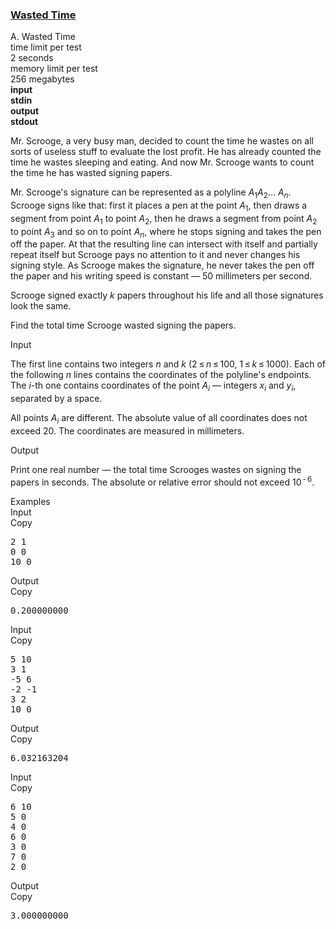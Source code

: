 <h3><a href="https://codeforces.com/contest/127/problem/A" target="_blank" rel="noopener noreferrer">Wasted Time</a></h3>

<div class="header"><div class="title">A. Wasted Time</div><div class="time-limit"><div class="property-title">time limit per test</div>2 seconds</div><div class="memory-limit"><div class="property-title">memory limit per test</div>256 megabytes</div><div class="input-file input-standard" style="font-weight: bold"><div class="property-title">input</div>stdin</div><div class="output-file output-standard" style="font-weight: bold"><div class="property-title">output</div>stdout</div></div><div><p>Mr. Scrooge, a very busy man, decided to count the time he wastes on all sorts of useless stuff to evaluate the lost profit. He has already counted the time he wastes sleeping and eating. And now Mr. Scrooge wants to count the time he has wasted signing papers.</p><p>Mr. Scrooge's signature can be represented as a polyline <span class="tex-span"><i>A</i><sub class="lower-index">1</sub><i>A</i><sub class="lower-index">2</sub>... <i>A</i><sub class="lower-index"><i>n</i></sub></span>. Scrooge signs like that: first it places a pen at the point <span class="tex-span"><i>A</i><sub class="lower-index">1</sub></span>, then draws a segment from point <span class="tex-span"><i>A</i><sub class="lower-index">1</sub></span> to point <span class="tex-span"><i>A</i><sub class="lower-index">2</sub></span>, then he draws a segment from point <span class="tex-span"><i>A</i><sub class="lower-index">2</sub></span> to point <span class="tex-span"><i>A</i><sub class="lower-index">3</sub></span> and so on to point <span class="tex-span"><i>A</i><sub class="lower-index"><i>n</i></sub></span>, where he stops signing and takes the pen off the paper. At that the resulting line can intersect with itself and partially repeat itself but Scrooge pays no attention to it and never changes his signing style. As Scrooge makes the signature, he never takes the pen off the paper and his writing speed is constant — <span class="tex-span">50</span> millimeters per second.</p><p>Scrooge signed exactly <span class="tex-span"><i>k</i></span> papers throughout his life and all those signatures look the same.</p><p>Find the total time Scrooge wasted signing the papers.</p></div><div class="input-specification"><div class="section-title">Input</div><p>The first line contains two integers <span class="tex-span"><i>n</i></span> and <span class="tex-span"><i>k</i></span> (<span class="tex-span">2 ≤ <i>n</i> ≤ 100</span>, <span class="tex-span">1 ≤ <i>k</i> ≤ 1000</span>). Each of the following <span class="tex-span"><i>n</i></span> lines contains the coordinates of the polyline's endpoints. The <span class="tex-span"><i>i</i></span>-th one contains coordinates of the point <span class="tex-span"><i>A</i><sub class="lower-index"><i>i</i></sub></span> — integers <span class="tex-span"><i>x</i><sub class="lower-index"><i>i</i></sub></span> and <span class="tex-span"><i>y</i><sub class="lower-index"><i>i</i></sub></span>, separated by a space.</p><p>All points <span class="tex-span"><i>A</i><sub class="lower-index"><i>i</i></sub></span> are different. The absolute value of all coordinates does not exceed <span class="tex-span">20</span>. The coordinates are measured in millimeters.</p></div><div class="output-specification"><div class="section-title">Output</div><p>Print one real number — the total time Scrooges wastes on signing the papers in seconds. The absolute or relative error should not exceed <span class="tex-span">10<sup class="upper-index"> - 6</sup></span>.</p></div><div class="sample-tests"><div class="section-title">Examples</div><div class="sample-test"><div class="input"><div class="title">Input<div title="Copy" data-clipboard-target="#id003357330949697074" id="id006885554648616478" class="input-output-copier">Copy</div></div><pre id="id003357330949697074">2 1<br>0 0<br>10 0<br></pre></div><div class="output"><div class="title">Output<div title="Copy" data-clipboard-target="#id005863493027522925" id="id0030751257059251447" class="input-output-copier">Copy</div></div><pre id="id005863493027522925">0.200000000</pre></div><div class="input"><div class="title">Input<div title="Copy" data-clipboard-target="#id009612094381343905" id="id0017165655798639357" class="input-output-copier">Copy</div></div><pre id="id009612094381343905">5 10<br>3 1<br>-5 6<br>-2 -1<br>3 2<br>10 0<br></pre></div><div class="output"><div class="title">Output<div title="Copy" data-clipboard-target="#id0024343334310417408" id="id003616261823108905" class="input-output-copier">Copy</div></div><pre id="id0024343334310417408">6.032163204</pre></div><div class="input"><div class="title">Input<div title="Copy" data-clipboard-target="#id009163185992834371" id="id005953532673467726" class="input-output-copier">Copy</div></div><pre id="id009163185992834371">6 10<br>5 0<br>4 0<br>6 0<br>3 0<br>7 0<br>2 0<br></pre></div><div class="output"><div class="title">Output<div title="Copy" data-clipboard-target="#id003334509318956005" id="id009041571813916589" class="input-output-copier">Copy</div></div><pre id="id003334509318956005">3.000000000</pre></div></div></div>